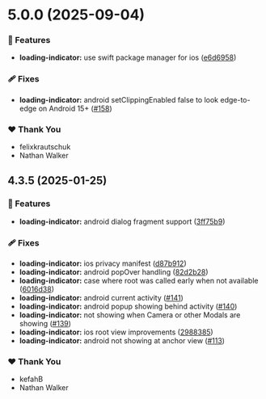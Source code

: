 # 5.0.0 (2025-09-04)

### 🚀 Features

- **loading-indicator:** use swift package manager for ios ([e6d6958](https://github.com/nstudio/nativescript-plugins/commit/e6d6958))

### 🩹 Fixes

- **loading-indicator:** android setClippingEnabled false to look edge-to-edge on Android 15+ ([#158](https://github.com/nstudio/nativescript-plugins/pull/158))

### ❤️ Thank You

- felixkrautschuk
- Nathan Walker

## 4.3.5 (2025-01-25)

### 🚀 Features

- **loading-indicator:** android dialog fragment support ([3ff75b9](https://github.com/nstudio/nativescript-plugins/commit/3ff75b9))

### 🩹 Fixes

- **loading-indicator:** ios privacy manifest ([d87b912](https://github.com/nstudio/nativescript-plugins/commit/d87b912))
- **loading-indicator:** android popOver handling ([82d2b28](https://github.com/nstudio/nativescript-plugins/commit/82d2b28))
- **loading-indicator:** case where root was called early when not available ([6016d38](https://github.com/nstudio/nativescript-plugins/commit/6016d38))
- **loading-indicator:** android current activity ([#141](https://github.com/nstudio/nativescript-plugins/pull/141))
- **loading-indicator:** android popup showing behind activity ([#140](https://github.com/nstudio/nativescript-plugins/pull/140))
- **loading-indicator:** not showing when Camera or other Modals are showing ([#139](https://github.com/nstudio/nativescript-plugins/pull/139))
- **loading-indicator:** ios root view improvements ([2988385](https://github.com/nstudio/nativescript-plugins/commit/2988385))
- **loading-indicator:** android not showing at anchor view ([#113](https://github.com/nstudio/nativescript-plugins/pull/113))

### ❤️ Thank You

- kefahB
- Nathan Walker